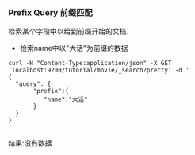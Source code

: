 ### Prefix Query 前缀匹配
检索某个字段中以给到前缀开始的文档.

* 检索name中以"大话"为前缀的数据
```
curl -H "Content-Type:application/json" -X GET 'localhost:9200/tutorial/movie/_search?pretty' -d '
{
  "query": {
       "prefix":{
          "name":"大话"
       }
  }
}
'
```
结果:没有数据